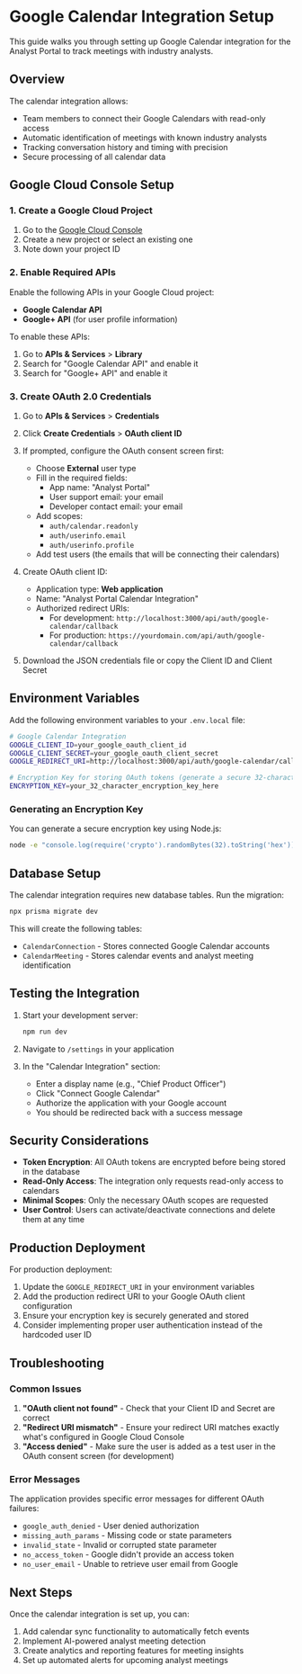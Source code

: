 # Google Calendar Integration Setup

This guide walks you through setting up Google Calendar integration for the Analyst Portal to track meetings with industry analysts.

## Overview

The calendar integration allows:
- Team members to connect their Google Calendars with read-only access
- Automatic identification of meetings with known industry analysts
- Tracking conversation history and timing with precision
- Secure processing of all calendar data

## Google Cloud Console Setup

### 1. Create a Google Cloud Project

1. Go to the [Google Cloud Console](https://console.cloud.google.com/)
2. Create a new project or select an existing one
3. Note down your project ID

### 2. Enable Required APIs

Enable the following APIs in your Google Cloud project:
- **Google Calendar API**
- **Google+ API** (for user profile information)

To enable these APIs:
1. Go to **APIs & Services** > **Library**
2. Search for "Google Calendar API" and enable it
3. Search for "Google+ API" and enable it

### 3. Create OAuth 2.0 Credentials

1. Go to **APIs & Services** > **Credentials**
2. Click **Create Credentials** > **OAuth client ID**
3. If prompted, configure the OAuth consent screen first:
   - Choose **External** user type
   - Fill in the required fields:
     - App name: "Analyst Portal"
     - User support email: your email
     - Developer contact email: your email
   - Add scopes:
     - `auth/calendar.readonly`
     - `auth/userinfo.email`
     - `auth/userinfo.profile`
   - Add test users (the emails that will be connecting their calendars)

4. Create OAuth client ID:
   - Application type: **Web application**
   - Name: "Analyst Portal Calendar Integration"
   - Authorized redirect URIs:
     - For development: `http://localhost:3000/api/auth/google-calendar/callback`
     - For production: `https://yourdomain.com/api/auth/google-calendar/callback`

5. Download the JSON credentials file or copy the Client ID and Client Secret

## Environment Variables

Add the following environment variables to your `.env.local` file:

```bash
# Google Calendar Integration
GOOGLE_CLIENT_ID=your_google_oauth_client_id
GOOGLE_CLIENT_SECRET=your_google_oauth_client_secret
GOOGLE_REDIRECT_URI=http://localhost:3000/api/auth/google-calendar/callback

# Encryption Key for storing OAuth tokens (generate a secure 32-character key)
ENCRYPTION_KEY=your_32_character_encryption_key_here
```

### Generating an Encryption Key

You can generate a secure encryption key using Node.js:

```bash
node -e "console.log(require('crypto').randomBytes(32).toString('hex'))"
```

## Database Setup

The calendar integration requires new database tables. Run the migration:

```bash
npx prisma migrate dev
```

This will create the following tables:
- `CalendarConnection` - Stores connected Google Calendar accounts
- `CalendarMeeting` - Stores calendar events and analyst meeting identification

## Testing the Integration

1. Start your development server:
   ```bash
   npm run dev
   ```

2. Navigate to `/settings` in your application

3. In the "Calendar Integration" section:
   - Enter a display name (e.g., "Chief Product Officer")
   - Click "Connect Google Calendar"
   - Authorize the application with your Google account
   - You should be redirected back with a success message

## Security Considerations

- **Token Encryption**: All OAuth tokens are encrypted before being stored in the database
- **Read-Only Access**: The integration only requests read-only access to calendars
- **Minimal Scopes**: Only the necessary OAuth scopes are requested
- **User Control**: Users can activate/deactivate connections and delete them at any time

## Production Deployment

For production deployment:

1. Update the `GOOGLE_REDIRECT_URI` in your environment variables
2. Add the production redirect URI to your Google OAuth client configuration
3. Ensure your encryption key is securely generated and stored
4. Consider implementing proper user authentication instead of the hardcoded user ID

## Troubleshooting

### Common Issues

1. **"OAuth client not found"** - Check that your Client ID and Secret are correct
2. **"Redirect URI mismatch"** - Ensure your redirect URI matches exactly what's configured in Google Cloud Console
3. **"Access denied"** - Make sure the user is added as a test user in the OAuth consent screen (for development)

### Error Messages

The application provides specific error messages for different OAuth failures:
- `google_auth_denied` - User denied authorization
- `missing_auth_params` - Missing code or state parameters
- `invalid_state` - Invalid or corrupted state parameter
- `no_access_token` - Google didn't provide an access token
- `no_user_email` - Unable to retrieve user email from Google

## Next Steps

Once the calendar integration is set up, you can:
1. Add calendar sync functionality to automatically fetch events
2. Implement AI-powered analyst meeting detection
3. Create analytics and reporting features for meeting insights
4. Set up automated alerts for upcoming analyst meetings
